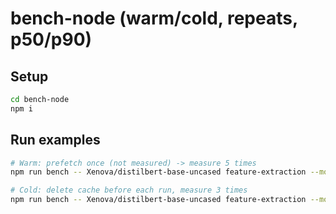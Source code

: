 # bench-node (warm/cold, repeats, p50/p90)

## Setup
```bash
cd bench-node
npm i
```

## Run examples
```bash
# Warm: prefetch once (not measured) -> measure 5 times
npm run bench -- Xenova/distilbert-base-uncased feature-extraction --mode warm --repeats 5 --cache-dir .bench-cache/warm

# Cold: delete cache before each run, measure 3 times
npm run bench -- Xenova/distilbert-base-uncased feature-extraction --mode cold --repeats 3 --cache-dir .bench-cache/cold
```
